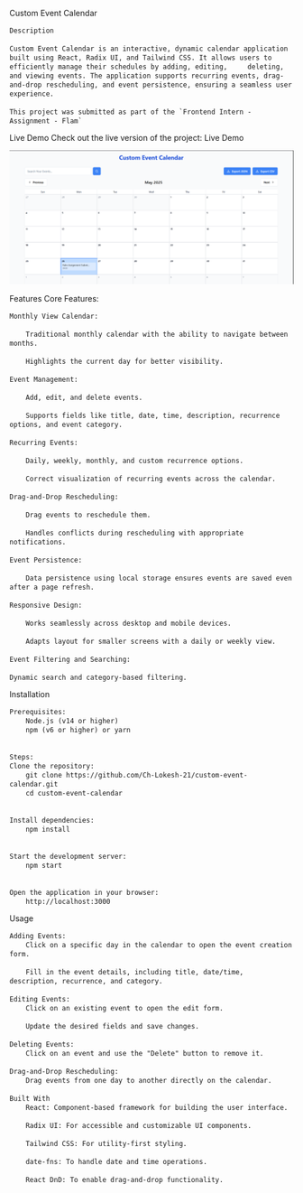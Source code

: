 Custom Event Calendar


    Description

    Custom Event Calendar is an interactive, dynamic calendar application built using React, Radix UI, and Tailwind CSS. It allows users to efficiently manage their schedules by adding, editing,     deleting, and viewing events. The application supports recurring events, drag-and-drop rescheduling, and event persistence, ensuring a seamless user experience.

    This project was submitted as part of the `Frontend Intern - Assignment - Flam`

Live Demo
    Check out the live version of the project: Live Demo


![web_page](https://github.com/Ch-Lokesh-21/custom-event-calendar/blob/9239344170863dc3dc23e41f2edd183299d89f6a/home_page.png)


Features
Core Features:

    Monthly View Calendar:

        Traditional monthly calendar with the ability to navigate between months.

        Highlights the current day for better visibility.

    Event Management:

        Add, edit, and delete events.

        Supports fields like title, date, time, description, recurrence options, and event category.

    Recurring Events:

        Daily, weekly, monthly, and custom recurrence options.

        Correct visualization of recurring events across the calendar.

    Drag-and-Drop Rescheduling:

        Drag events to reschedule them.

        Handles conflicts during rescheduling with appropriate notifications.

    Event Persistence:

        Data persistence using local storage ensures events are saved even after a page refresh.

    Responsive Design:

        Works seamlessly across desktop and mobile devices.

        Adapts layout for smaller screens with a daily or weekly view.

    Event Filtering and Searching:

    Dynamic search and category-based filtering.


Installation
    
    Prerequisites:
        Node.js (v14 or higher)
        npm (v6 or higher) or yarn

        
    Steps:
    Clone the repository:
        git clone https://github.com/Ch-Lokesh-21/custom-event-calendar.git
        cd custom-event-calendar

        
    Install dependencies:
        npm install

        
    Start the development server:
        npm start

        
    Open the application in your browser:
        http://localhost:3000


Usage
    
    Adding Events:
        Click on a specific day in the calendar to open the event creation form.

        Fill in the event details, including title, date/time, description, recurrence, and category.

    Editing Events:
        Click on an existing event to open the edit form.

        Update the desired fields and save changes.

    Deleting Events:
        Click on an event and use the "Delete" button to remove it.

    Drag-and-Drop Rescheduling:
        Drag events from one day to another directly on the calendar.

    Built With
        React: Component-based framework for building the user interface.

        Radix UI: For accessible and customizable UI components.

        Tailwind CSS: For utility-first styling.

        date-fns: To handle date and time operations.

        React DnD: To enable drag-and-drop functionality.





